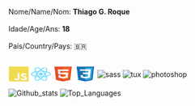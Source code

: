 
Nome/Name/Nom: <strong>Thiago G. Roque</strong>   
<br />
Idade/Age/Ans: <strong>18</strong>
<br />
<br />
País/Country/Pays: 🇧🇷
<br />
<div style="display: inline_block"><br/>
  <img align="center" alt="Js" height="30" width="40" src="https://raw.githubusercontent.com/devicons/devicon/master/icons/javascript/javascript-plain.svg">
  <img align="center" alt="React" height="30" width="40" src="https://raw.githubusercontent.com/devicons/devicon/master/icons/react/react-original.svg">
  <img align="center" alt="HTML" height="30" width="40" src="https://raw.githubusercontent.com/devicons/devicon/master/icons/html5/html5-original.svg">
  <img align="center" alt="css" height="30" width="40" src="https://raw.githubusercontent.com/devicons/devicon/master/icons/css3/css3-original.svg">
  <img align="center" alt="sass" height="30" width="40" src="https://cdn.jsdelivr.net/gh/devicons/devicon/icons/sass/sass-original.svg">
  <img align="center" alt="tux" height="30" width="40" src="https://cdn.jsdelivr.net/gh/devicons/devicon/icons/linux/linux-original.svg">
  <img align="center" alt="photoshop" height="30" width="40" src="https://cdn.jsdelivr.net/gh/devicons/devicon/icons/photoshop/photoshop-line.svg">
</div>



![Github_stats](https://github-readme-stats.vercel.app/api?username=Azbito&count_private=true&show_icons=true&theme=radical
)
![Top_Languages](https://github-readme-stats.vercel.app/api/top-langs/?username=Azbito&show_icons=true&theme=radical)


